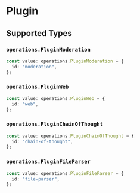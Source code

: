 # Plugin


## Supported Types

### `operations.PluginModeration`

```typescript
const value: operations.PluginModeration = {
  id: "moderation",
};
```

### `operations.PluginWeb`

```typescript
const value: operations.PluginWeb = {
  id: "web",
};
```

### `operations.PluginChainOfThought`

```typescript
const value: operations.PluginChainOfThought = {
  id: "chain-of-thought",
};
```

### `operations.PluginFileParser`

```typescript
const value: operations.PluginFileParser = {
  id: "file-parser",
};
```

